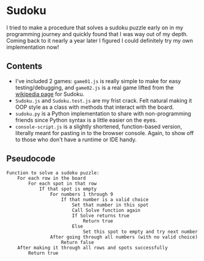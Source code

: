 # Sudoku

I tried to make a procedure that solves a sudoku puzzle early on in my programming journey and quickly found that I was way out of my depth. Coming back to it nearly a year later I figured I could definitely try my own implementation now!

## Contents
- I've included 2 games: `game01.js` is really simple to make for easy testing/debugging, and `game02.js` is a real game lifted from the [wikipedia page](https://en.wikipedia.org/wiki/Sudoku) for Sudoku.
- `Sudoku.js` and `Sudoku.test.js` are my frist crack. Felt natural making it OOP style as a class with methods that interact with the board.
- `sudoku.py` is a Python implementation to share with non-programming friends since Python syntax is a little easier on the eyes.
- `console-script.js` is a slightly shortened, function-based version, literally meant for pasting in to the browser console. Again, to show off to those who don't have a runtime or IDE handy.

## Pseudocode
```
Function to solve a sudoku puzzle:
    For each row in the board
        For each spot in that row
            If that spot is empty
                For numbers 1 through 9
                    If that number is a valid choice
                        Set that number in this spot
                        Call Solve function again
                        If Solve returns true
                            Return true
                        Else
                            Set this spot to empty and try next number
                After going through all numbers (with no valid choice)
                    Return false
    After making it through all rows and spots successfully
        Return true
```
